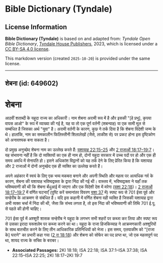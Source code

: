 # Bible Dictionary (Tyndale)

## License Information

**Bible Dictionary (Tyndale)** is based on and adapted from: _Tyndale Open Bible Dictionary_, [Tyndale House Publishers](https://tyndaleopenresources.com/), 2023, which is licensed under a [CC BY-SA 4.0 license](https://creativecommons.org/licenses/by-sa/4.0/legalcode.en).

This markdown version (created `2025-10-20`) is provided under the same license.



--------------------------------

## शेबना (id: 649602)

शेबना
=====

आठवीं शताब्दी के यहूदा राज्य का अधिकारी। नाम शेबना अरामी रूप में है और इसकी "\[हे प्रभु], कृपया वापस आओ" के रूप में व्याख्या की गई है, यह या तो एक पूर्ण वर्तनी (शबन्याह) या एक सामी मूल से सम्बंधित है जिसका अर्थ "युवा" है। अरामी वर्तनी के कारण, कुछ ने तर्क दिया है कि शेबना विदेशी जन्म के थे। हालांकि, नाम का समकालीन फिलिस्तीनी शिलालेखों (जैसे, लाकीश से) पर प्रकट होना इस दृष्टिकोण को अनावश्यक बना सकता है।

दो प्रमुख अनुच्छेद शेबना नाम का उल्लेख करते हैं: [यशायाह 22:15–25](https://ref.ly/Isa22:15-Isa22:25) और [2 राजाओं 18:17–19:7](https://ref.ly/2Kgs18:17-2Kgs19:7)। यह संभावना नहीं है कि दो व्यक्तियों का एक ही नाम हो, दोनों यहूदा सरकार में उच्च पदों पर हो और एक ही समय अवधि में सेनापति हो। इसने अधिकांश विद्वानों को यह तर्क देने के लिए प्रेरित किया है कि यशायाह और 2 राजाओं में दोनों अनुच्छेद एक ही व्यक्ति का उल्लेख करते हैं।

अपने अहंकार में स्वयं के लिए एक भव्य मकबरा बनाने और अपनी स्थिति और महत्व पर अत्यधिक गर्व के कारण, शेबना की यशायाह भविष्यद्वक्ता के द्वारा निंदा की गई थी। वास्तव में, भविष्यद्वक्ता ने यहाँ तक भविष्यवाणी की थी कि शेबना बँधुआई में जाएगा और एक विदेशी देश में मरेगा ([यशा 22:18](https://ref.ly/Isa22:18))। [2 राजाओं 18:17–19:7](https://ref.ly/2Kgs18:17-2Kgs19:7) में वर्णित घटनाएँ (पुष्टि करें समानांतर विवरण [यशा 37](https://ref.ly/Isa37:1-Isa37:38) में) स्पष्ट रूप से 701 ईसा पूर्व और सन्हेरीब के आक्रमण से संबंधित है। यदि इस कहानी में वर्णित शेबना वही व्यक्ति है जिसकी यशायाह द्वारा अभी व्यक्त चर्चा में निंदा की थी, जैसा कि संभव लगता है, तो इस निंदा की भविष्यवाणी की तिथि 701 ई.पू. से पहले की होनी चाहिए।

701 ईसा पूर्व में अश्शूरी शासक सन्हेरीब ने यहूदा के लगभग सभी शहरों पर कब्जा कर लिया और स्पष्ट रूप से उसका इरादा यरूशलेम पर कब्जा करने का था। यहूदा के राजा हिजकिय्याह ने आक्रमणकारी अश्शूरियों के साथ बातचीत करने के लिए तीन आधिकारिक प्रतिनिधियों को भेजा। इस समय, एलयाकीम को "\[राजा के] घराने" का प्रभारी कहा गया ([2 रा 18:18](https://ref.ly/2Kgs18:18)) और शेबना को सोफेर का पद प्राप्त था, जो एक महत्वपूर्ण पद था, शायद राज्य के सचिव के बराबर।

* **Associated Passages:** 2KI 18:18; ISA 22:18; ISA 37:1–ISA 37:38; ISA 22:15–ISA 22:25; 2KI 18:17–2KI 19:7

